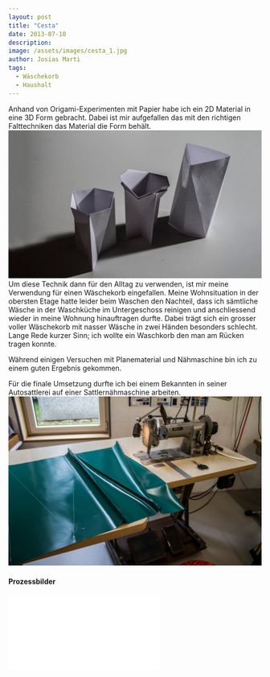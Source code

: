 ```yaml
---
layout: post
title: "Cesta"
date: 2013-07-10
description: 
image: /assets/images/cesta_1.jpg
author: Josias Marti
tags: 
  - Wäschekorb
  - Haushalt
---
```

Anhand von Origami-Experimenten mit Papier habe ich ein 2D Material in eine 3D Form gebracht. Dabei ist mir aufgefallen das mit den richtigen Falttechniken das Material die Form behält. <img src="/assets/images/cesta_4.jpg" alt="Grid Image"/>
Um diese Technik dann für den Alltag zu verwenden, ist mir meine Verwendung für einen Wäschekorb eingefallen. Meine Wohnsituation in der obersten Etage hatte leider beim Waschen den Nachteil, dass ich sämtliche Wäsche in der Waschküche im Untergeschoss reinigen und anschliessend wieder in meine Wohnung hinauftragen durfte. Dabei trägt sich ein grosser voller Wäschekorb mit nasser Wäsche in zwei Händen besonders schlecht. Lange Rede kurzer Sinn; ich wollte ein Waschkorb den man am Rücken tragen konnte.

Während einigen Versuchen mit Planematerial und Nähmaschine bin ich zu einem guten Ergebnis gekommen.

Für die finale Umsetzung durfte ich bei einem Bekannten in seiner Autosattlerei auf einer Sattlernähmaschine arbeiten.
<img src="/assets/images/cesta_6.jpg" alt="Grid Image"/>

#### Prozessbilder
<iframe style="border: none;" src="/assets/cesta.html"></iframe>



